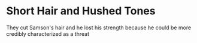# Short Hair and Hushed Tones

They cut Samson's hair and he lost his strength because he could be more credibly characterized as a threat
